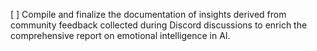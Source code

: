 [ ] Compile and finalize the documentation of insights derived from community feedback collected during Discord discussions to enrich the comprehensive report on emotional intelligence in AI.